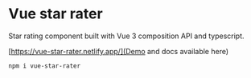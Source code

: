 # Vue star rater

Star rating component built with Vue 3 composition API and typescript.

[https://vue-star-rater.netlify.app/](Demo and docs available here)

```
npm i vue-star-rater
```


